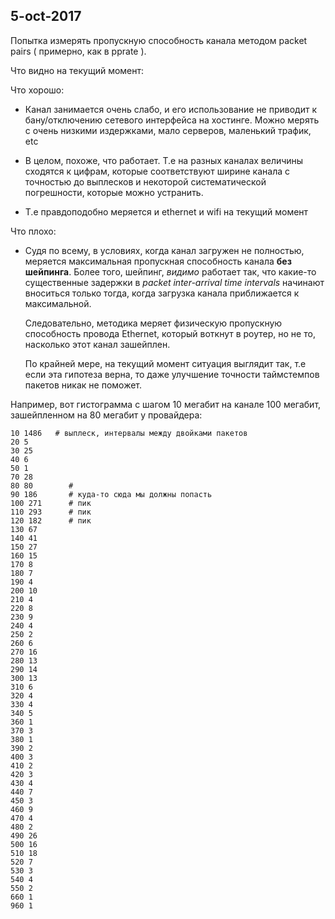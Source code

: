 
## 5-oct-2017

Попытка измерять пропускную  способность канала методом packet pairs ( примерно, как в pprate ).

Что видно на текущий момент:

Что хорошо:

 - Канал занимается очень слабо, и его использование не приводит к бану/отключению сетевого
   интерфейса на хостинге. Можно мерять с очень низкими издержками, мало серверов, маленький
   трафик, etc

 - В целом, похоже, что работает. Т.е на разных каналах величины сходятся к цифрам,
   которые соответствуют ширине канала с точностью до выплесков и некоторой 
   систематической погрешности, которые можно устранить.

 - Т.е правдоподобно меряется и ethernet и wifi на текущий момент   


Что плохо:


 - Судя по всему, в условиях, когда канал загружен не полностью,
   меряется максимальная пропускная способность канала **без шейпинга**.
   Более того, шейпинг, *видимо* работает так, что какие-то существенные
   задержки в *packet inter-arrival time intervals* начинают вноситься только
   тогда, когда загрузка канала приближается к максимальной.

   Следовательно, методика меряет физическую пропускную способность
   провода Ethernet, который воткнут в роутер, но не то, насколько
   этот канал зашейплен.

   По крайней мере, на текущий момент ситуация выглядит так, т.е
   если эта гипотеза верна, то даже улучшение точности таймстемпов
   пакетов никак не поможет.


Например, вот гистограмма с шагом 10 мегабит на канале 100 мегабит,
зашейпленном на 80 мегабит у провайдера:


	10 1486   # выплеск, интервалы между двойками пакетов
	20 5
	30 25
	40 6
	50 1
	70 28
	80 80        #
	90 186       # куда-то сюда мы должны попасть
	100 271      # пик
	110 293      # пик
	120 182      # пик
	130 67
	140 41
	150 27
	160 15
	170 8
	180 7
	190 4
	200 10
	210 4
	220 8
	230 9
	240 4
	250 2
	260 6
	270 16
	280 13
	290 14
	300 13
	310 6
	320 4
	330 4
	340 5
	360 1
	370 3
	380 1
	390 2
	400 3
	410 2
	420 3
	430 4
	440 7
	450 3
	460 9
	470 4
	480 2
	490 26
	500 16
	510 18
	520 7
	530 3
	540 4
	550 2
	660 1
	960 1

